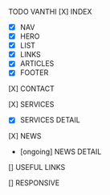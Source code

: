 TODO VANTHI
[X] INDEX

- [x] NAV
- [x] HERO
- [x] LIST
- [x] LINKS
- [x] ARTICLES
- [x] FOOTER

[X] CONTACT

[X] SERVICES

- [x] SERVICES DETAIL

[X] NEWS

- [ongoing] NEWS DETAIL

[] USEFUL LINKS

[] RESPONSIVE
